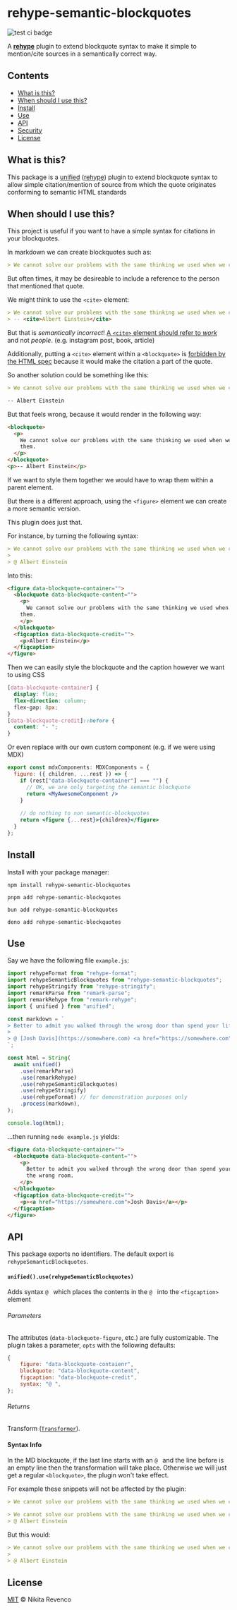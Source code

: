 # rehype-semantic-blockquotes

![test ci badge](https://github.com/nikitarevenco/rehype-semantic-blockquotes/actions/workflows/tests.yml/badge.svg)

A **[rehype][]** plugin to extend blockquote syntax to make it simple to mention/cite sources in a semantically correct way.

## Contents

- [What is this?](#what-is-this)
- [When should I use this?](#when-should-i-use-this)
- [Install](#install)
- [Use](#use)
- [API](#api)
- [Security](#security)
- [License](#license)

## What is this?

This package is a [unified][] ([rehype][]) plugin to extend blockquote syntax to allow simple citation/mention of source from which the quote originates conforming to semantic HTML standards

## When should I use this?

This project is useful if you want to have a simple syntax for citations in your blockquotes.

In markdown we can create blockquotes such as:

```md
> We cannot solve our problems with the same thinking we used when we created them.
```

But often times, it may be desireable to include a reference to the person that mentioned that quote.

We might think to use the `<cite>` element:

```md
> We cannot solve our problems with the same thinking we used when we created them.
> -- <cite>Albert Einstein</cite>
```

But that is _semantically incorrect_! [A `<cite>` element should refer to _work_](https://developer.mozilla.org/en-US/docs/Web/HTML/Element/cite#usage_notes) and not _people_. (e.g. instagram post, book, article)

Additionally, putting a `<cite>` element within a `<blockquote>` is [forbidden by the HTML spec](https://www.w3.org/TR/html5-author/the-blockquote-element.html#the-blockquote-element) because it would make the citation a part of the quote.

So another solution could be something like this:

```md
> We cannot solve our problems with the same thinking we used when we created them.

-- Albert Einstein
```

But that feels wrong, because it would render in the following way:

```html
<blockquote>
  <p>
    We cannot solve our problems with the same thinking we used when we created
    them.
  </p>
</blockquote>
<p>-- Albert Einstein</p>
```

If we want to style them together we would have to wrap them within a parent element.

But there is a different approach, using the `<figure>` element we can create a more semantic version.

This plugin does just that.

For instance, by turning the following syntax:

```md
> We cannot solve our problems with the same thinking we used when we created them.
>
> @ Albert Einstein
```

Into this:

```html
<figure data-blockquote-container="">
  <blockquote data-blockquote-content="">
    <p>
      We cannot solve our problems with the same thinking we used when we created
    them.
    </p>
  </blockquote>
  <figcaption data-blockquote-credit="">
    <p>Albert Einstein</p>
  </figcaption>
</figure>
```

Then we can easily style the blockquote and the caption however we want to using CSS

```css
[data-blockquote-container] {
  display: flex;
  flex-direction: column;
  flex-gap: 8px;
}
[data-blockquote-credit]::before {
  content: "- ";
}
```

Or even replace with our own custom component (e.g. if we were using MDX)

```jsx
export const mdxComponents: MDXComponents = {
  figure: ({ children, ...rest }) => {
    if (rest["data-blockquote-container"] === "") {
      // OK, we are only targeting the semantic blockquote
      return <MyAwesomeComponent />
    }
    
    // do nothing to non semantic-blockquotes
    return <figure {...rest}>{children}</figure>
  }
};
```

## Install

Install with your package manager:

```
npm install rehype-semantic-blockquotes
```

```
pnpm add rehype-semantic-blockquotes
```

```
bun add rehype-semantic-blockquotes
```

```
deno add rehype-semantic-blockquotes
```

## Use

Say we have the following file `example.js`:

```js
import rehypeFormat from "rehype-format";
import rehypeSemanticBlockquotes from "rehype-semantic-blockquotes";
import rehypeStringify from "rehype-stringify";
import remarkParse from "remark-parse";
import remarkRehype from "remark-rehype";
import { unified } from "unified";

const markdown = `
> Better to admit you walked through the wrong door than spend your life in the wrong room.
>
> @ [Josh Davis](https://somewhere.com) <a href="https://somewhere.com"></a>
`;

const html = String(
  await unified()
    .use(remarkParse)
    .use(remarkRehype)
    .use(rehypeSemanticBlockquotes)
    .use(rehypeStringify)
    .use(rehypeFormat) // for demonstration purposes only
    .process(markdown),
);

console.log(html);
```

...then running `node example.js` yields:

```html
<figure data-blockquote-container="">
  <blockquote data-blockquote-content="">
    <p>
      Better to admit you walked through the wrong door than spend your life in
      the wrong room.
    </p>
  </blockquote>
  <figcaption data-blockquote-credit="">
    <p><a href="https://somewhere.com">Josh Davis</a></p>
  </figcaption>
</figure>
```

## API

This package exports no identifiers. The default export is `rehypeSemanticBlockquotes`.

#### `unified().use(rehypeSemanticBlockquotes)`

Adds syntax `@ ` which places the contents in the `@ ` into the `<figcaption>` element

###### Parameters

The attributes (`data-blockquote-figure`, etc.) are fully customizable. The plugin takes a parameter, `opts` with the following defaults:

```js
{
    figure: "data-blockquote-contaienr",
    blockquote: "data-blockquote-content",
    figcaption: "data-blockquote-credit",
    syntax: "@ ",
};
```

###### Returns

Transform ([`Transformer`][unified-transformer]).

#### Syntax Info

In the MD blockquote, if the last line starts with an `@ ` and the line before is an empty line then the transformation will take place. Otherwise we will just get a regular `<blockquote>`, the plugin won't take effect.

For example these snippets will not be affected by the plugin:

```md
> We cannot solve our problems with the same thinking we used when we created them.
```

```md
> We cannot solve our problems with the same thinking we used when we created them.
> @ Albert Einstein
```

But this would:

```md
> We cannot solve our problems with the same thinking we used when we created them.
>
> @ Albert Einstein
```

## License

[MIT][license] © Nikita Revenco

[npm]: https://docs.npmjs.com/cli/install
[esm]: https://gist.github.com/sindresorhus/a39789f98801d908bbc7ff3ecc99d99c
[license]: license
[hast]: https://github.com/syntax-tree/hast
[rehype]: https://github.com/rehypejs/rehype
[remark]: https://github.com/remarkjs/remark
[unified]: https://github.com/unifiedjs/unified
[unified-transformer]: https://github.com/unifiedjs/unified#transformer
[wiki-xss]: https://en.wikipedia.org/wiki/Cross-site_scripting
[api-remark-unlink]: #unifieduseremarkvideos
